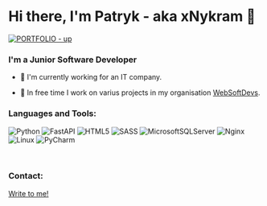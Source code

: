 # Hi there, I'm Patryk - aka xNykram 👋

[![PORTFOLIO - up](https://img.shields.io/badge/PORTFOLIO-up-2ea44f?style=for-the-badge)](https://xnykram.github.io/)

### I'm a Junior Software Developer

- 🔭 I'm currently working for an IT company.

- 🌱 In free time I work on varius projects in my organisation [WebSoftDevs][organization].

### Languages and Tools:

![Python](https://img.shields.io/badge/python-3670A0?style=for-the-badge&logo=python&logoColor=ffdd54)
![FastAPI](https://img.shields.io/badge/FastAPI-005571?style=for-the-badge&logo=fastapi)
![HTML5](https://img.shields.io/badge/html5-%23E34F26.svg?style=for-the-badge&logo=html5&logoColor=white)
![SASS](https://img.shields.io/badge/SASS-hotpink.svg?style=for-the-badge&logo=SASS&logoColor=white)
![MicrosoftSQLServer](https://img.shields.io/badge/Microsoft%20SQL%20Sever-CC2927?style=for-the-badge&logo=microsoft%20sql%20server&logoColor=white)
![Nginx](https://img.shields.io/badge/nginx-%23009639.svg?style=for-the-badge&logo=nginx&logoColor=white)
![Linux](https://img.shields.io/badge/Linux-FCC624?style=for-the-badge&logo=linux&logoColor=black)
![PyCharm](https://img.shields.io/badge/pycharm-143?style=for-the-badge&logo=pycharm&logoColor=black&color=black&labelColor=green)

<br>

### Contact:

[Write to me!](mailto:patrykladocha76@gmail.com)

[organization]: https://github.com/WebSoftDevs
